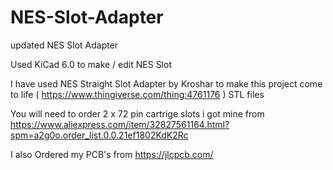 # NES-Slot-Adapter
updated NES Slot Adapter

Used KiCad 6.0 to make / edit NES Slot

I have used NES Straight Slot Adapter by Kroshar to make this project come to life  ( https://www.thingiverse.com/thing:4761176 )  STL files 

You will need to order 2 x 72 pin cartrige slots  i got mine from https://www.aliexpress.com/item/32827561164.html?spm=a2g0o.order_list.0.0.21ef1802KdK2Rc

I also Ordered my PCB's from https://jlcpcb.com/
